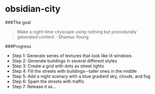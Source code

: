obsidian-city
=============

###The goal
> Make a night-time cityscape using nothing but procedurally
generated content. -Shamus Young


###Progress
* Step 1: Generate series of textures that look like lit windows
* Step 2: Generate buildings in several different styles
* Step 3: Create a grid with dots as street lights
* Step 4: Fill the streets with buildings--taller ones in the middle
* Step 5: Add a night scenary with a blue gradient sky, clouds, and fog
* Step 6: Spam the streets with traffic
* Step 7: Release it as...
